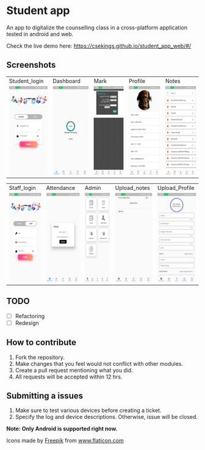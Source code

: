 # Student app

An app to digitalize the counselling class in a cross-platform application tested in android and web.

Check the live demo here: https://csekings.github.io/student_app_web/#/

## Screenshots 
<table>
  <tr>
     <td>Student_login</td>
     <td>Dashboard</td>
     <td>Mark</td>
     <td>Profile</td>
     <td>Notes</td>
    
  </tr>
  <tr>
    <td><img src="screenshots/Student_login.jpg" width=108  height=234></td>
    <td><img src="screenshots/Dashboard.jpg" width=108  height=234></td>
    <td><img src="screenshots/Mark.jpg" width=108    height=234></td>
    <td><img src="screenshots/Profile_view.jpg" width=108  height=234></td>
    <td><img src="screenshots/Notes.jpg" width=108    height=234></td>
     </tr>
 </table>

<table>
<tr>
     <td>Staff_login</td>
     <td>Attendance</td>
     <td>Admin</td>
     <td>Upload_notes</td>
     <td>Upload_Profile</td>
     
</tr>
<tr>
<td><img src="screenshots/Staff_login.jpg" width=108  height=234></td>
    <td><img src="screenshots/Attendance.jpg" width=108  height=234></td>
    <td><img src="screenshots/Admin.jpg" width=108  height=234></td>
    <td><img src="screenshots/Upload_notes.jpg" width=108  height=234></td>
    <td><img src="screenshots/Upload_Profile.jpg" width=108  height=234></td>
</tr>

</table>


## TODO
- [ ] Refactoring
- [ ] Redesign

## How to contribute
1. Fork the repository.
2. Make changes that you feel would not conflict with other modules.
3. Create a pull request mentioning what you did.
4. All requests will be accepted within 12 hrs.

## Submitting a issues
1. Make sure to test various devices before creating a ticket.
2. Specify the log and device descriptions. Otherwise, issue will be closed.

**Note: Only Android is supported right now.**

<div>Icons made by <a href="https://www.freepik.com" title="Freepik">Freepik</a> from <a href="https://www.flaticon.com/" title="Flaticon">www.flaticon.com</a></div>



